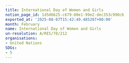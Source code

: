 ```yaml
---
title: International Day of Women and Girls
notion_page_id: 1d5d6625-c679-80e1-99e2-dec353c990c6
exported_at: '2025-08-07T15:42:49.485207+00:00'
month: February
name: International Day of Women and Girls
un-resolution: A/RES/70/212
organisations:
- United Nations
SDGs:
- 5
---
```

